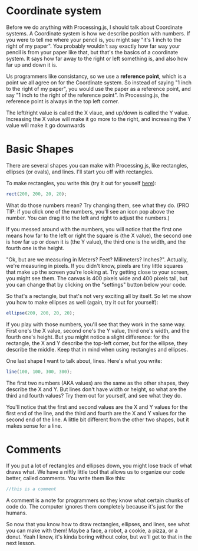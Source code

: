 # Coordinate system
Before we do anything with Processing.js, I should talk about Coordinate systems. A Coordinate system is
how we describe position with numbers. If you were to tell me where your pencil is, you might say "it's
1 inch to the right of my paper". You probably wouldn't say exactly how far way your pencil is from
your paper like that, but that's the basics of a coordinate system. It says how far away to the right or
left something is, and also how far up and down it is.

Us programmers like consistancy, so we use a <strong>reference point</strong>, which is a point we all
agree on for the Coordinate system. So instead of saying "1 inch to the right of my paper", you would
use the paper as a reference point, and say "1 inch to the right of the reference point". In
Processing.js, the reference point is always in the top left corner.

The left/right value is called the X vlaue, and up/down is called the Y value. Increasing the X value
will make it go more to the right, and increasing the Y value will make it go downwards

# Basic Shapes
There are several shapes you can make with Processing.js, like rectangles, ellipses (or ovals), and lines.
I'll start you off with rectangles.

To make rectangles, you write this (try it out for youself [here](https://vxsacademy.org/computer-programming/new/pjs)):
```js
rect(200, 200, 20, 20);
```
What do those numbers mean? Try changing them, see what they do. (PRO TIP: if you click one of the numbers,
you'll see an icon pop above the number. You can drag it to the left and right to adjust the numbers.)

If you messed around with the numbers, you will notice that the first one means how far to the left or
right the square is (the X value), the second one is how far up or down it is (the Y value), the third
one is the width, and the fourth one is the height.

"Ok, but are we measuring in Meters? Feet? Milimeters? Inches?". Actually, we're measuring in pixels.
If you didn't know, pixels are tiny little squares that make up the screen you're looking at. Try
getting close to your screen, you might see them. The canvas is 400 pixels wide and 400 pixels tall,
but you can change that by clicking on the "settings" button below your code.

So that's a rectangle, but that's not very exciting all by itself. So let me show you how to make ellipses
as well (again, try it out for yourself):
```js
ellipse(200, 200, 20, 20);
```
If you play with those numbers, you'll see that they work in the same way. First one's the X value, second
one's the Y value, third one's width, and the fourth one's height. But you might notice a slight difference:
for the rectangle, the X and Y describe the top-left corner, but for the ellipse, they describe the middle.
Keep that in mind when using rectangles and ellipses.

One last shape I want to talk about, lines. Here's what you write:
```js
line(100, 100, 300, 300);
```
The first two numbers (AKA values) are the same as the other shapes, they describe the X and Y. But lines don't
have width or height, so what are the third and fourth values? Try them out for yourself, and see what they do.

You'll notice that the first and second values are the X and Y values for the first end of the line, and the
third and fourth are the X and Y values for the second end of the line. A little bit different from the other
two shapes, but it makes sense for a line.
    
# Comments
If you put a lot of rectangles and ellipses down, you might lose track of what draws what. We have a niftly
little tool that allows us to organize our code better, called comments. You write them like this:
```js
//this is a comment
```
A comment is a note for programmers so they know what certain chunks of code do. The computer ignores
them completely because it's just for the humans.
        
So now that you know how to draw rectangles, ellipses, and lines, see what you can make with them! Maybe a face, a robot,
a cookie, a pizza, or a donut. Yeah I know, it's kinda boring without color, but we'll get to that in the next lesson.
